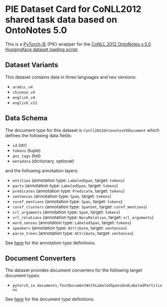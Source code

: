 # PIE Dataset Card for CoNLL2012 shared task data based on OntoNotes 5.0

This is a [PyTorch-IE](https://github.com/ChristophAlt/pytorch-ie) (PIE) wrapper for the
[CoNLL 2012 OntoNotes v.5.0 Huggingface dataset loading script](https://huggingface.co/datasets/conll2012_ontonotesv5).

## Dataset Variants

This dataset contains data in three languages and two versions:

- `arabic_v4`
- `chinese_v4`
- `english_v4`
- `english_v12`

## Data Schema

The document type for this dataset is `Conll2012OntonotesV5Document` which defines the following data fields:

- `id` (str)
- `tokens` (tuple)
- `pos_tags` (list)
- `metadata` (dictionary, optional)

and the following annotation layers:

- `entities` (annotation type: `LabeledSpan`, target: `tokens`)
- `parts` (annotation type: `LabeledSpan`, target: `tokens`)
- `predicates` (annotation type: `Predicate`, target: `tokens`)
- `sentences` (annotation type: `Span`, target: `tokens`)
- `coref_mentions` (annotation type: `Span`, target: `tokens`)
- `coref_clusters` (annotation type: `SpanSet`, target: `coref_mentions`)
- `srl_arguments` (annotation type: `Span`, target: `tokens`)
- `srl_relations` (annotation type: `NaryRelation`, target: `srl_arguments`)
- `word_senses` (annotation type: `LabeledSpan`, target: `tokens`)
- `speakers` (annotation type: `Attribute`, target: `sentences`)
- `parse_trees` (annotation type: `Attribute`, target: `sentences`)

See [here](https://github.com/ChristophAlt/pytorch-ie/blob/main/src/pytorch_ie/annotations.py) for the annotation type definitions.

## Document Converters

The dataset provides document converters for the following target document types:

- `pytorch_ie.documents.TextDocumentWithLabeledSpansAndLabeledPartitions`

See [here](https://github.com/ChristophAlt/pytorch-ie/blob/main/src/pytorch_ie/documents.py) for the document type
definitions.
